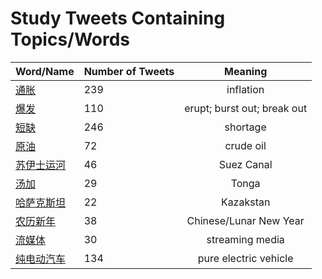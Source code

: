 # Study Tweets Containing Topics/Words
        
| Word/Name | Number of Tweets | Meaning |
| ----- | ----- | :---: |
| [通胀](通胀.md) | 239 | inflation |
| [爆发](爆发.md) | 110 | erupt; burst out; break out |
| [短缺](短缺.md) | 246 | shortage |
| [原油](原油.md) | 72 | crude oil |
| [苏伊士运河](苏伊士运河.md) | 46 | Suez Canal |
| [汤加](汤加.md) | 29 | Tonga |
| [哈萨克斯坦](哈萨克斯坦.md) | 22 | Kazakstan |
| [农历新年](农历新年.md) | 38 | Chinese/Lunar New Year |
| [流媒体](流媒体.md) | 30 | streaming media |
| [纯电动汽车](纯电动汽车.md) | 134 | pure electric vehicle |
